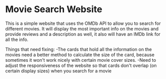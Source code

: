 # Movie Search Website

This is a simple website that uses the OMDb API to allow you to search for different movies. It will display the most important info on the movies and provide reviews and a description as well, it also will have an IMDb link for all the info.


Things that need fixing:
-The cards that hold all the information on the movies need a better method to calculate the size of the card, because sometimes it won't work nicely with certain movie cover sizes.
-Need to adjust the responsiveness of the website so that cards don't overlap (on certain display sizes) when you search for a movie
